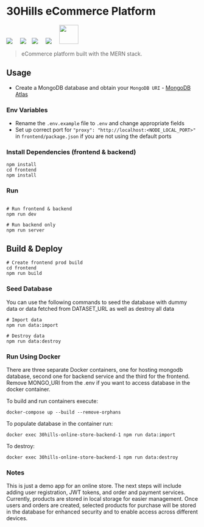 # 30Hills eCommerce Platform

<img src="https://img.icons8.com/fluency/50/000000/node-js.png"/></span>
&nbsp;&nbsp;&nbsp;
<img src="https://img.icons8.com/color/48/000000/javascript--v1.png"
/>&nbsp;&nbsp;&nbsp;
<img src="https://img.icons8.com/color/50/000000/mongodb.png"/></span>
&nbsp;&nbsp;&nbsp;
<img src="https://img.icons8.com/fluency/48/000000/docker.png"/></span>
&nbsp;&nbsp;&nbsp;
<img src="https://img.icons8.com/ultraviolet/80/000000/react--v1.png"
     height="50px"
/></span>
&nbsp;&nbsp;&nbsp;

> eCommerce platform built with the MERN stack.

## Usage

- Create a MongoDB database and obtain your `MongoDB URI` - [MongoDB Atlas](https://www.mongodb.com/cloud/atlas/register)

### Env Variables

- Rename the `.env.example` file to `.env` and change appropriate fields
- Set up correct port for `"proxy": "http://localhost:<NODE_LOCAL_PORT>"` in `frontend/package.json` if you are not using the default ports

### Install Dependencies (frontend & backend)

```
npm install
cd frontend
npm install
```

### Run

```

# Run frontend & backend
npm run dev

# Run backend only
npm run server
```

## Build & Deploy

```
# Create frontend prod build
cd frontend
npm run build
```

### Seed Database

You can use the following commands to seed the database with dummy data or data fetched from DATASET_URL as well as destroy all data

```
# Import data
npm run data:import

# Destroy data
npm run data:destroy
```

### Run Using Docker

There are three separate Docker containers,
one for hosting mongodb database, second one for backend service and the third for the frontend.
Remove MONGO_URI from the .env if you want to access database in the docker container.

To build and run containers execute:

```
docker-compose up --build --remove-orphans
```

To populate database in the container run:

```
docker exec 30hills-online-store-backend-1 npm run data:import
```

To destroy:

```
docker exec 30hills-online-store-backend-1 npm run data:destroy
```

### Notes

This is just a demo app for an online store. The next steps will include adding user registration, JWT tokens, and order and payment services. Currently, products are stored in local storage for easier management. Once users and orders are created, selected products for purchase will be stored in the database for enhanced security and to enable access across different devices.
